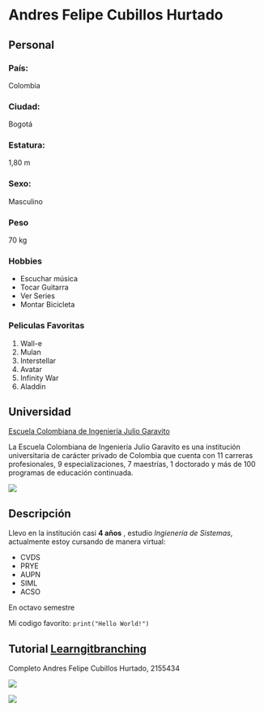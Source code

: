 # Andres Felipe Cubillos Hurtado
 
## Personal
### País:
Colombia
### Ciudad:
Bogotá
### Estatura:
1,80 m
### Sexo:
Masculino
### Peso
70 kg
### Hobbies
* Escuchar música
* Tocar Guitarra
* Ver Series
* Montar Bicicleta
### Peliculas Favoritas
1. Wall-e
2. Mulan
3. Interstellar
4. Avatar
5. Infinity War
6. Aladdin

## Universidad
[Escuela Colombiana de Ingeniería Julio Garavito](https://www.escuelaing.edu.co/es/)

La Escuela Colombiana de Ingeniería Julio Garavito es una institución universitaria de carácter privado de Colombia que cuenta con 11 carreras profesionales, 9 especializaciones, 7 maestrías, 1 doctorado y más de 100 programas de educación continuada.

   ![](https://scontent-bog1-1.xx.fbcdn.net/v/t1.15752-9/117339326_309182150439415_1745189957159435862_n.png?_nc_cat=108&_nc_sid=ae9488&_nc_ohc=l5heeGTr21UAX-h6Dml&_nc_ht=scontent-bog1-1.xx&oh=08c5b39ef950c40a668c3b8cf7aea63d&oe=5F58F765)

## Descripción
Llevo en la institución casi **4 años** , estudio *Ingienería de Sistemas*,
actualmente estoy cursando de manera virtual: 
* CVDS
* PRYE
* AUPN
* SIML
* ACSO

En octavo semestre

Mi codigo favorito:
`print("Hello World!")`

## Tutorial [Learngitbranching](https://learngitbranching.js.org/)

Completo
Andres Felipe Cubillos Hurtado, 2155434

![](https://scontent-bog1-1.xx.fbcdn.net/v/t1.15752-9/117179393_675188916411837_7483177014318395697_n.jpg?_nc_cat=111&_nc_sid=ae9488&_nc_ohc=tZqJlQt0QcEAX9GDtU5&_nc_ht=scontent-bog1-1.xx&oh=12241e365ec294cbf0c18770e24e6097&oe=5F5AD155)



![](https://scontent-bog1-1.xx.fbcdn.net/v/t1.15752-9/117599226_639613193345234_8853168084005778611_n.jpg?_nc_cat=108&_nc_sid=ae9488&_nc_ohc=BJV2cyDO-tUAX_ClWSW&_nc_ht=scontent-bog1-1.xx&oh=1653f470511b5aa0b30f76af2b285e67&oe=5F598670)


